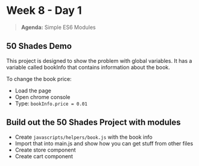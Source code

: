 # Week 8 - Day 1

> **Agenda:** Simple ES6 Modules

## 50 Shades Demo
This project is designed to show the problem with global variables.  It has a variable called bookInfo that contains information about the book.

To change the book price:
* Load the page
* Open chrome console
* Type: ```bookInfo.price = 0.01```

## Build out the 50 Shades Project with modules
* Create `javascripts/helpers/book.js`  with the book info
* Import that into main.js and show how you can get stuff from other files
* Create store component
* Create cart component